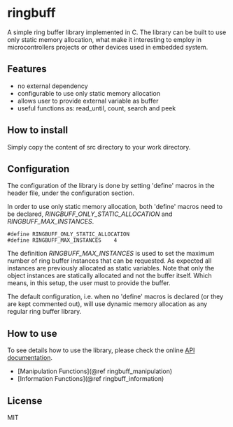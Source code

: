 ringbuff
========

A simple ring buffer library implemented in C. The library can be built to use only static
memory allocation, what make it interesting to employ in microcontrollers projects or other
devices used in embedded system.


Features
---

* no external dependency
* configurable to use only static memory allocation
* allows user to provide external variable as buffer
* useful functions as: read_until, count, search and peek


How to install
---

Simply copy the content of src directory to your work directory.


Configuration
---

The configuration of the library is done by setting 'define' macros in the header file,
under the configuration section.

In order to use only static memory allocation, both 'define' macros need to be declared,
*RINGBUFF_ONLY_STATIC_ALLOCATION* and *RINGBUFF_MAX_INSTANCES*.

    #define RINGBUFF_ONLY_STATIC_ALLOCATION
    #define RINGBUFF_MAX_INSTANCES    4

The definition *RINGBUFF_MAX_INSTANCES* is used to set the maximum number of ring buffer instances
that can be requested. As expected all instances are previously allocated as static variables.
Note that only the object instances are statically allocated and not the buffer itself. Which means,
in this setup, the user must to provide the buffer.

The default configuration, i.e. when no 'define' macros is declared (or they are kept commented out),
will use dynamic memory allocation as any regular ring buffer library.


How to use
---

To see details how to use the library, please check the online [API documentation](http://ricardocrudo.github.io/ringbuff).

* [Manipulation Functions](@ref ringbuff_manipulation)
* [Information Functions](@ref ringbuff_information)


License
---

MIT
